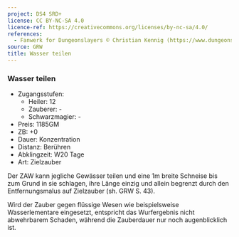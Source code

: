 ```yaml
---
project: DS4 SRD+
license: CC BY-NC-SA 4.0
licence-ref: https://creativecommons.org/licenses/by-nc-sa/4.0/
references: 
  - Fanwerk for Dungeonslayers © Christian Kennig (https://www.dungeonslayers.net/)
source: GRW
title: Wasser teilen
---
```


### Wasser teilen

- Zugangsstufen:
  - Heiler: 12
  - Zauberer: -
  - Schwarzmagier: -
- Preis: 1185GM
- ZB: +0
- Dauer: Konzentration
- Distanz: Berühren
- Abklingzeit: W20 Tage
- Art: Zielzauber

Der ZAW kann jegliche Gewässer teilen und eine 1m breite Schneise bis zum Grund in sie schlagen, ihre Länge einzig und allein begrenzt durch den Entfernungsmalus auf Zielzauber (sh. GRW S. 43).

Wird der Zauber gegen flüssige Wesen wie beispielsweise Wasserlementare eingesetzt, entspricht das Wurfergebnis nicht abwehrbarem Schaden, während die Zauberdauer nur noch augenblicklich ist.

